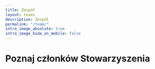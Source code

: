 ```yaml
---
title: Zespół
layout: teams
description: Zespół
permalink: "/team/"
intro_image_absolute: true
intro_image_hide_on_mobile: false
---
```


# Poznaj członków Stowarzyszenia